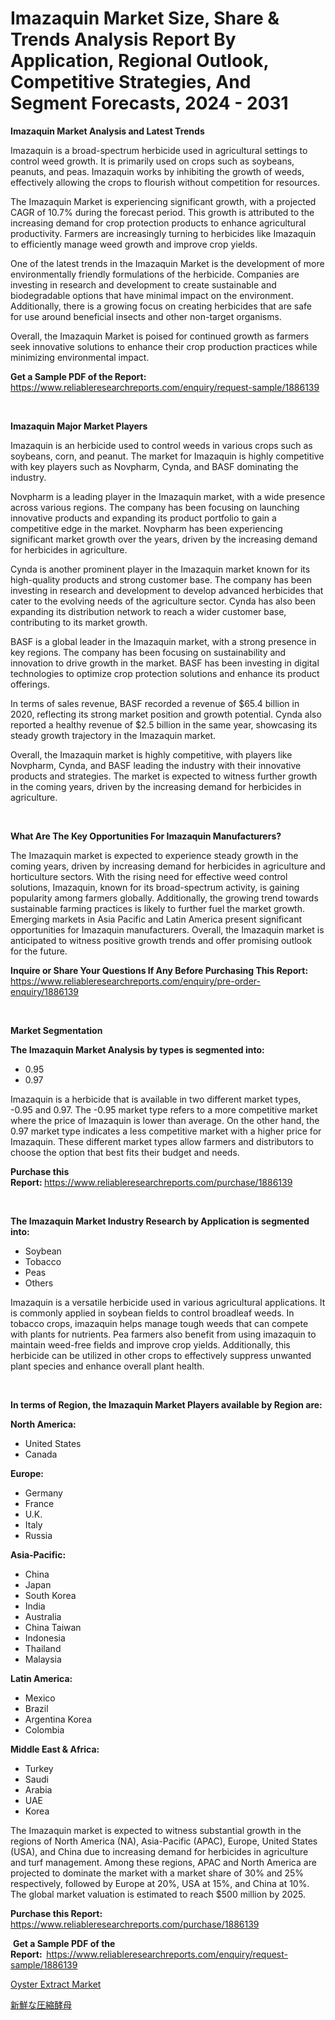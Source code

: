 <p><h1>Imazaquin Market Size, Share & Trends Analysis Report By Application, Regional Outlook, Competitive Strategies, And Segment Forecasts, 2024 - 2031</h1></p><p><strong>Imazaquin Market Analysis and Latest Trends</strong></p>
<p><p>Imazaquin is a broad-spectrum herbicide used in agricultural settings to control weed growth. It is primarily used on crops such as soybeans, peanuts, and peas. Imazaquin works by inhibiting the growth of weeds, effectively allowing the crops to flourish without competition for resources.</p><p>The Imazaquin Market is experiencing significant growth, with a projected CAGR of 10.7% during the forecast period. This growth is attributed to the increasing demand for crop protection products to enhance agricultural productivity. Farmers are increasingly turning to herbicides like Imazaquin to efficiently manage weed growth and improve crop yields.</p><p>One of the latest trends in the Imazaquin Market is the development of more environmentally friendly formulations of the herbicide. Companies are investing in research and development to create sustainable and biodegradable options that have minimal impact on the environment. Additionally, there is a growing focus on creating herbicides that are safe for use around beneficial insects and other non-target organisms.</p><p>Overall, the Imazaquin Market is poised for continued growth as farmers seek innovative solutions to enhance their crop production practices while minimizing environmental impact.</p></p>
<p><strong>Get a Sample PDF of the Report:&nbsp;</strong> <a href="https://www.reliableresearchreports.com/enquiry/request-sample/1886139">https://www.reliableresearchreports.com/enquiry/request-sample/1886139</a></p>
<p>&nbsp;</p>
<p><strong>Imazaquin Major Market Players</strong></p>
<p><p>Imazaquin is an herbicide used to control weeds in various crops such as soybeans, corn, and peanut. The market for Imazaquin is highly competitive with key players such as Novpharm, Cynda, and BASF dominating the industry.</p><p>Novpharm is a leading player in the Imazaquin market, with a wide presence across various regions. The company has been focusing on launching innovative products and expanding its product portfolio to gain a competitive edge in the market. Novpharm has been experiencing significant market growth over the years, driven by the increasing demand for herbicides in agriculture.</p><p>Cynda is another prominent player in the Imazaquin market known for its high-quality products and strong customer base. The company has been investing in research and development to develop advanced herbicides that cater to the evolving needs of the agriculture sector. Cynda has also been expanding its distribution network to reach a wider customer base, contributing to its market growth.</p><p>BASF is a global leader in the Imazaquin market, with a strong presence in key regions. The company has been focusing on sustainability and innovation to drive growth in the market. BASF has been investing in digital technologies to optimize crop protection solutions and enhance its product offerings.</p><p>In terms of sales revenue, BASF recorded a revenue of $65.4 billion in 2020, reflecting its strong market position and growth potential. Cynda also reported a healthy revenue of $2.5 billion in the same year, showcasing its steady growth trajectory in the Imazaquin market.</p><p>Overall, the Imazaquin market is highly competitive, with players like Novpharm, Cynda, and BASF leading the industry with their innovative products and strategies. The market is expected to witness further growth in the coming years, driven by the increasing demand for herbicides in agriculture.</p></p>
<p>&nbsp;</p>
<p><strong>What Are The Key Opportunities For Imazaquin Manufacturers?</strong></p>
<p><p>The Imazaquin market is expected to experience steady growth in the coming years, driven by increasing demand for herbicides in agriculture and horticulture sectors. With the rising need for effective weed control solutions, Imazaquin, known for its broad-spectrum activity, is gaining popularity among farmers globally. Additionally, the growing trend towards sustainable farming practices is likely to further fuel the market growth. Emerging markets in Asia Pacific and Latin America present significant opportunities for Imazaquin manufacturers. Overall, the Imazaquin market is anticipated to witness positive growth trends and offer promising outlook for the future.</p></p>
<p><strong>Inquire or Share Your Questions If Any Before Purchasing This Report:</strong> <a href="https://www.reliableresearchreports.com/enquiry/pre-order-enquiry/1886139">https://www.reliableresearchreports.com/enquiry/pre-order-enquiry/1886139</a></p>
<p>&nbsp;</p>
<p><strong>Market Segmentation</strong></p>
<p><strong>The Imazaquin Market Analysis by types is segmented into:</strong></p>
<p><ul><li>0.95</li><li>0.97</li></ul></p>
<p><p>Imazaquin is a herbicide that is available in two different market types, -0.95 and 0.97. The -0.95 market type refers to a more competitive market where the price of Imazaquin is lower than average. On the other hand, the 0.97 market type indicates a less competitive market with a higher price for Imazaquin. These different market types allow farmers and distributors to choose the option that best fits their budget and needs.</p></p>
<p><strong>Purchase this Report:&nbsp;</strong><a href="https://www.reliableresearchreports.com/purchase/1886139">https://www.reliableresearchreports.com/purchase/1886139</a></p>
<p>&nbsp;</p>
<p><strong>The Imazaquin Market Industry Research by Application is segmented into:</strong></p>
<p><ul><li>Soybean</li><li>Tobacco</li><li>Peas</li><li>Others</li></ul></p>
<p><p>Imazaquin is a versatile herbicide used in various agricultural applications. It is commonly applied in soybean fields to control broadleaf weeds. In tobacco crops, imazaquin helps manage tough weeds that can compete with plants for nutrients. Pea farmers also benefit from using imazaquin to maintain weed-free fields and improve crop yields. Additionally, this herbicide can be utilized in other crops to effectively suppress unwanted plant species and enhance overall plant health.</p></p>
<p>&nbsp;</p>
<p><strong>In terms of Region, the Imazaquin Market Players available by Region are:</strong></p>
<p>
    <p> <strong> North America: </strong>
        <ul>
            <li>United States</li>
            <li>Canada</li>
        </ul>
        </p> 
    <p> <strong> Europe: </strong>
        <ul>
            <li>Germany</li>
            <li>France</li>
            <li>U.K.</li>
            <li>Italy</li>
            <li>Russia</li>
        </ul>
        </p> 
    <p> <strong> Asia-Pacific: </strong>
        <ul>
            <li>China</li>
            <li>Japan</li>
            <li>South Korea</li>
            <li>India</li>
            <li>Australia</li>
            <li>China Taiwan</li>
            <li>Indonesia</li>
            <li>Thailand</li>
            <li>Malaysia</li>
        </ul>
        </p> 
    <p> <strong> Latin America: </strong>
        <ul>
            <li>Mexico</li>
            <li>Brazil</li>
            <li>Argentina Korea</li>
            <li>Colombia</li>
        </ul>
        </p> 
    <p> <strong> Middle East & Africa: </strong>
        <ul>
            <li>Turkey</li>
            <li>Saudi</li>
            <li>Arabia</li>
            <li>UAE</li>
            <li>Korea</li>
        </ul>
    </p>
    </p>
<p><p>The Imazaquin market is expected to witness substantial growth in the regions of North America (NA), Asia-Pacific (APAC), Europe, United States (USA), and China due to increasing demand for herbicides in agriculture and turf management. Among these regions, APAC and North America are projected to dominate the market with a market share of 30% and 25% respectively, followed by Europe at 20%, USA at 15%, and China at 10%. The global market valuation is estimated to reach $500 million by 2025.</p></p>
<p><strong>Purchase this Report: </strong><a href="https://www.reliableresearchreports.com/purchase/1886139">https://www.reliableresearchreports.com/purchase/1886139</a></p>
<p>&nbsp;<strong>Get a Sample PDF of the Report:&nbsp;&nbsp;</strong><a href="https://www.reliableresearchreports.com/enquiry/request-sample/1886139">https://www.reliableresearchreports.com/enquiry/request-sample/1886139</a></p>
<p><strong></strong></p>
<p><p><a href="https://github.com/JameTravis/Market-Research-Report-List-4/blob/main/oyster-extract-market.md">Oyster Extract Market</a></p><p><a href="https://github.com/mohamedbakry57/Market-Research-Report-List-2/blob/main/5701784194112.md">新鮮な圧縮酵母</a></p></p>